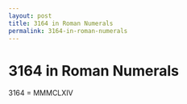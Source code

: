 ```yaml
---
layout: post
title: 3164 in Roman Numerals
permalink: 3164-in-roman-numerals
---
```


# 3164 in Roman Numerals

3164 = MMMCLXIV
